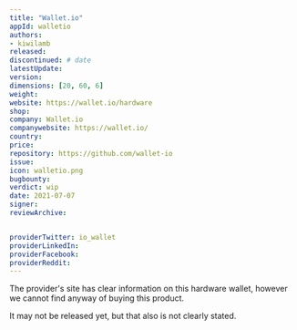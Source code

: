 ```yaml
---
title: "Wallet.io"
appId: walletio
authors:
- kiwilamb
released: 
discontinued: # date
latestUpdate:
version:
dimensions: [20, 60, 6]
weight: 
website: https://wallet.io/hardware
shop: 
company: Wallet.io
companywebsite: https://wallet.io/
country: 
price: 
repository: https://github.com/wallet-io
issue:
icon: walletio.png
bugbounty:
verdict: wip
date: 2021-07-07
signer:
reviewArchive:


providerTwitter: io_wallet
providerLinkedIn: 
providerFacebook: 
providerReddit: 
---
```


The provider's site has clear information on this hardware wallet, however we cannot find anyway of buying this product. 

It may not be released yet, but that also is not clearly stated.
